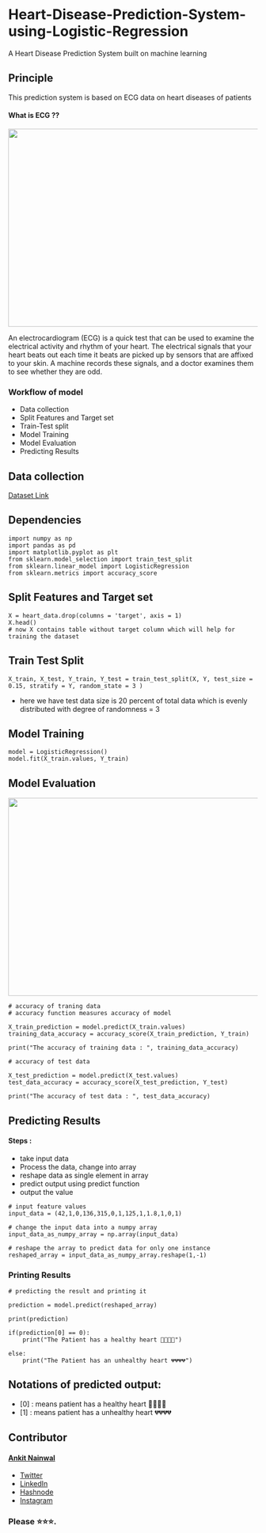 # Heart-Disease-Prediction-System-using-Logistic-Regression
A Heart Disease Prediction System built on machine learning 


## Principle 

This prediction system is based on ECG data on heart diseases of patients

#### What is ECG ??


<p align="center">
  <img width="650" height="400" src="https://user-images.githubusercontent.com/78251168/211028900-e320780a-23d4-44f8-962f-65348841b4ee.jpg">
</p>


An electrocardiogram (ECG) is a quick test that can be used to examine the electrical activity and rhythm of your heart.
The electrical signals that your heart beats out each time it beats are picked up by sensors that are affixed to your skin.
A machine records these signals, and a doctor examines them to see whether they are odd.

### Workflow of model

  - Data collection 
  - Split Features and Target set
  - Train-Test split
  - Model Training
  - Model Evaluation
  - Predicting Results



## Data collection 

[Dataset Link](https://drive.google.com/file/d/1CEql-OEexf9p02M5vCC1RDLXibHYE9Xz/view?usp=drivesdk)

## Dependencies

```
import numpy as np
import pandas as pd
import matplotlib.pyplot as plt
from sklearn.model_selection import train_test_split
from sklearn.linear_model import LogisticRegression
from sklearn.metrics import accuracy_score
```

## Split Features and Target set

```
X = heart_data.drop(columns = 'target', axis = 1)
X.head()
# now X contains table without target column which will help for training the dataset
```

## Train Test Split

```
X_train, X_test, Y_train, Y_test = train_test_split(X, Y, test_size = 0.15, stratify = Y, random_state = 3 )
```
* here we have test data size is 20 percent of total data which is evenly distributed with degree of randomness = 3

## Model Training 

```
model = LogisticRegression()
model.fit(X_train.values, Y_train)
```

## Model Evaluation 

<p align="center">
  <img width="650" height="400" src="https://user-images.githubusercontent.com/78251168/211057178-3b209f44-9e51-4a6b-819b-019c9f4ddb10.png">
</p>


```
# accuracy of traning data
# accuracy function measures accuracy of model

X_train_prediction = model.predict(X_train.values)
training_data_accuracy = accuracy_score(X_train_prediction, Y_train)

print("The accuracy of training data : ", training_data_accuracy)
```

```
# accuracy of test data

X_test_prediction = model.predict(X_test.values)
test_data_accuracy = accuracy_score(X_test_prediction, Y_test)

print("The accuracy of test data : ", test_data_accuracy)
```

## Predicting Results

#### Steps : 

  - take input data
  - Process the data, change into array 
  - reshape data as single element in array 
  - predict output using predict function 
  - output the value

```
# input feature values
input_data = (42,1,0,136,315,0,1,125,1,1.8,1,0,1)

# change the input data into a numpy array 
input_data_as_numpy_array = np.array(input_data)

# reshape the array to predict data for only one instance
reshaped_array = input_data_as_numpy_array.reshape(1,-1)
```

### Printing Results

```
# predicting the result and printing it

prediction = model.predict(reshaped_array)

print(prediction)

if(prediction[0] == 0):
    print("The Patient has a healthy heart 💛💛💛💛")

else:
    print("The Patient has an unhealthy heart 💔💔💔💔")
```

## Notations of predicted output: 

  - [0] : means patient has a healthy heart 💛💛💛💛
  - [1] : means patient has a unhealthy heart 💔💔💔💔
  
  
## Contributor 

#### [Ankit Nainwal](https://github.com/nano-bot01)
- [Twitter](https://twitter.com/Anku___)
- [LinkedIn](https://www.linkedin.com/in/ankit-nainwal1/?original_referer=)
- [Hashnode](https://hashnode.com/@ankitnainwal)
- [Instagram](https://www.instagram.com/the.ankit.nainwal/)



### Please ⭐⭐⭐. 
